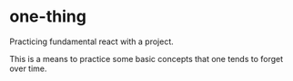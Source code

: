 # one-thing

Practicing fundamental react with a project.

This is a means to practice some basic concepts that one tends to forget over time.
